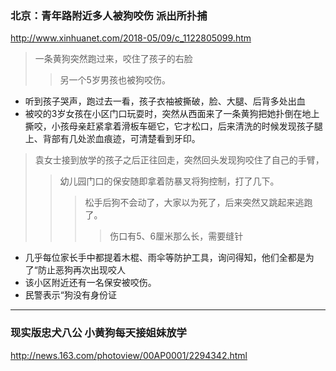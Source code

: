 ### 北京：青年路附近多人被狗咬伤 派出所扑捕
http://www.xinhuanet.com/2018-05/09/c_1122805099.htm
>一条黄狗突然跑过来，咬住了孩子的右脸
>>另一个5岁男孩也被狗咬伤。
- 听到孩子哭声，跑过去一看，孩子衣袖被撕破，脸、大腿、后背多处出血
- 被咬的3岁女孩在小区门口玩耍时，突然从西面来了一条黄狗把她扑倒在地上撕咬，小孩母亲赶紧拿着滑板车砸它，它才松口，后来清洗的时候发现孩子腿上、背部有几处淤血痕迹，可清楚看到牙印。
>袁女士接到放学的孩子之后正往回走，突然回头发现狗咬住了自己的手臂，
>>幼儿园门口的保安随即拿着防暴叉将狗控制，打了几下。
>>>松手后狗不会动了，大家以为死了，后来突然又跳起来逃跑了。
>>>>伤口有5、6厘米那么长，需要缝针
- 几乎每位家长手中都提着木棍、雨伞等防护工具，询问得知，他们全都是为了“防止恶狗再次出现咬人
- 该小区附近还有一名保安被咬伤。
- 民警表示“狗没有身份证
---
### 现实版忠犬八公 小黄狗每天接姐妹放学
http://news.163.com/photoview/00AP0001/2294342.html